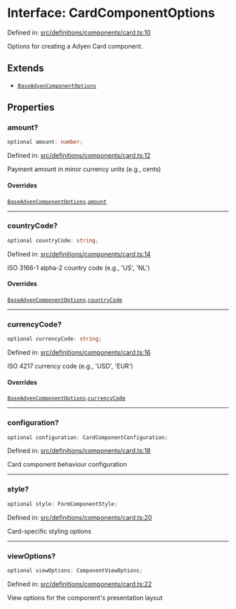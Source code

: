 # Interface: CardComponentOptions

Defined in: [src/definitions/components/card.ts:10](https://github.com/Fiksuruoka-fi/capacitor-adyen/blob/f7f5e96f21755ab2c8662363cc5f5c74dae6561a/src/definitions/components/card.ts#L10)

Options for creating a Adyen Card component.

## Extends

- [`BaseAdyenComponentOptions`](BaseAdyenComponentOptions.md)

## Properties

### amount?

```ts
optional amount: number;
```

Defined in: [src/definitions/components/card.ts:12](https://github.com/Fiksuruoka-fi/capacitor-adyen/blob/f7f5e96f21755ab2c8662363cc5f5c74dae6561a/src/definitions/components/card.ts#L12)

Payment amount in minor currency units (e.g., cents)

#### Overrides

[`BaseAdyenComponentOptions`](BaseAdyenComponentOptions.md).[`amount`](BaseAdyenComponentOptions.md#amount)

***

### countryCode?

```ts
optional countryCode: string;
```

Defined in: [src/definitions/components/card.ts:14](https://github.com/Fiksuruoka-fi/capacitor-adyen/blob/f7f5e96f21755ab2c8662363cc5f5c74dae6561a/src/definitions/components/card.ts#L14)

ISO 3166-1 alpha-2 country code (e.g., 'US', 'NL')

#### Overrides

[`BaseAdyenComponentOptions`](BaseAdyenComponentOptions.md).[`countryCode`](BaseAdyenComponentOptions.md#countrycode)

***

### currencyCode?

```ts
optional currencyCode: string;
```

Defined in: [src/definitions/components/card.ts:16](https://github.com/Fiksuruoka-fi/capacitor-adyen/blob/f7f5e96f21755ab2c8662363cc5f5c74dae6561a/src/definitions/components/card.ts#L16)

ISO 4217 currency code (e.g., 'USD', 'EUR')

#### Overrides

[`BaseAdyenComponentOptions`](BaseAdyenComponentOptions.md).[`currencyCode`](BaseAdyenComponentOptions.md#currencycode)

***

### configuration?

```ts
optional configuration: CardComponentConfiguration;
```

Defined in: [src/definitions/components/card.ts:18](https://github.com/Fiksuruoka-fi/capacitor-adyen/blob/f7f5e96f21755ab2c8662363cc5f5c74dae6561a/src/definitions/components/card.ts#L18)

Card component behaviour configuration

***

### style?

```ts
optional style: FormComponentStyle;
```

Defined in: [src/definitions/components/card.ts:20](https://github.com/Fiksuruoka-fi/capacitor-adyen/blob/f7f5e96f21755ab2c8662363cc5f5c74dae6561a/src/definitions/components/card.ts#L20)

Card-specific styling options

***

### viewOptions?

```ts
optional viewOptions: ComponentViewOptions;
```

Defined in: [src/definitions/components/card.ts:22](https://github.com/Fiksuruoka-fi/capacitor-adyen/blob/f7f5e96f21755ab2c8662363cc5f5c74dae6561a/src/definitions/components/card.ts#L22)

View options for the component's presentation layout

